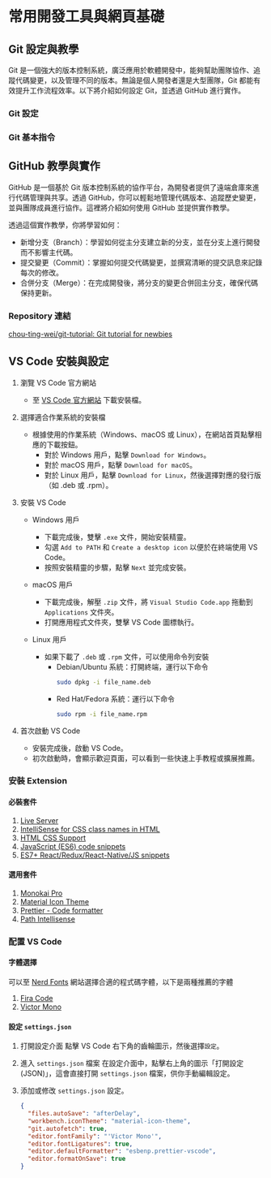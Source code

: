 # 常用開發工具與網頁基礎

## Git 設定與教學

Git 是一個強大的版本控制系統，廣泛應用於軟體開發中，能夠幫助團隊協作、追蹤代碼變更，以及管理不同的版本。無論是個人開發者還是大型團隊，Git 都能有效提升工作流程效率。以下將介紹如何設定 Git，並透過 GitHub 進行實作。

### Git 設定

### Git 基本指令

## GitHub 教學與實作

GitHub 是一個基於 Git 版本控制系統的協作平台，為開發者提供了遠端倉庫來進行代碼管理與共享。透過 GitHub，你可以輕鬆地管理代碼版本、追蹤歷史變更，並與團隊成員進行協作。這裡將介紹如何使用 GitHub 並提供實作教學。

透過這個實作教學，你將學習如何：

- 新增分支（Branch）：學習如何從主分支建立新的分支，並在分支上進行開發而不影響主代碼。
- 提交變更（Commit）：掌握如何提交代碼變更，並撰寫清晰的提交訊息來記錄每次的修改。
- 合併分支（Merge）：在完成開發後，將分支的變更合併回主分支，確保代碼保持更新。

### Repository 連結

[chou-ting-wei/git-tutorial: Git tutorial for newbies](https://github.com/chou-ting-wei/git-tutorial)

## VS Code 安裝與設定

1. 瀏覽 VS Code 官方網站

   - 至 [VS Code 官方網站](https://code.visualstudio.com/) 下載安裝檔。

2. 選擇適合作業系統的安裝檔

   - 根據使用的作業系統（Windows、macOS 或 Linux），在網站首頁點擊相應的下載按鈕。
     - 對於 Windows 用戶，點擊 `Download for Windows`。
     - 對於 macOS 用戶，點擊 `Download for macOS`。
     - 對於 Linux 用戶，點擊 `Download for Linux`，然後選擇對應的發行版（如 .deb 或 .rpm）。

3. 安裝 VS Code

   - Windows 用戶

     - 下載完成後，雙擊 `.exe` 文件，開始安裝精靈。
     - 勾選 `Add to PATH` 和 `Create a desktop icon` 以便於在終端使用 VS Code。
     - 按照安裝精靈的步驟，點擊 `Next` 並完成安裝。

   - macOS 用戶

     - 下載完成後，解壓 `.zip` 文件，將 `Visual Studio Code.app` 拖動到 `Applications` 文件夾。
     - 打開應用程式文件夾，雙擊 VS Code 圖標執行。

   - Linux 用戶
     - 如果下載了 `.deb` 或 `.rpm` 文件，可以使用命令列安裝
       - Debian/Ubuntu 系統：打開終端，運行以下命令
         ```bash
         sudo dpkg -i file_name.deb
         ```
       - Red Hat/Fedora 系統：運行以下命令
         ```bash
         sudo rpm -i file_name.rpm
         ```

4. 首次啟動 VS Code
   - 安裝完成後，啟動 VS Code。
   - 初次啟動時，會顯示歡迎頁面，可以看到一些快速上手教程或擴展推薦。

### 安裝 Extension

#### 必裝套件

1. [Live Server](https://marketplace.visualstudio.com/items?itemName=ritwickdey.LiveServer)
2. [IntelliSense for CSS class names in HTML](https://marketplace.visualstudio.com/items?itemName=Zignd.html-css-class-completion)
3. [HTML CSS Support](https://marketplace.visualstudio.com/items?itemName=ecmel.vscode-html-css)
4. [JavaScript (ES6) code snippets](https://marketplace.visualstudio.com/items?itemName=xabikos.JavaScriptSnippets)
5. [ES7+ React/Redux/React-Native/JS snippets](https://marketplace.visualstudio.com/items?itemName=dsznajder.es7-react-js-snippets)

#### 選用套件

1. [Monokai Pro](https://marketplace.visualstudio.com/items?itemName=monokai.theme-monokai-pro-vscode)
2. [Material Icon Theme](https://marketplace.visualstudio.com/items?itemName=PKief.material-icon-theme)
3. [Prettier - Code formatter](https://marketplace.visualstudio.com/items?itemName=esbenp.prettier-vscode)
4. [Path Intellisense](https://marketplace.visualstudio.com/items?itemName=christian-kohler.path-intellisense)

### 配置 VS Code

#### 字體選擇

可以至 [Nerd Fonts](https://www.nerdfonts.com/font-downloads) 網站選擇合適的程式碼字體，以下是兩種推薦的字體

1. [Fira Code](https://github.com/tonsky/FiraCode)
2. [Victor Mono](https://rubjo.github.io/victor-mono/)

#### 設定 `settings.json`

1. 打開設定介面
   點擊 VS Code 右下角的齒輪圖示，然後選擇`設定`。

2. 進入 `settings.json` 檔案
   在設定介面中，點擊右上角的圖示「打開設定 (JSON)」，這會直接打開 `settings.json` 檔案，供你手動編輯設定。

3. 添加或修改 `settings.json` 設定。
   ```json
   {
     "files.autoSave": "afterDelay",
     "workbench.iconTheme": "material-icon-theme",
     "git.autofetch": true,
     "editor.fontFamily": "'Victor Mono'",
     "editor.fontLigatures": true,
     "editor.defaultFormatter": "esbenp.prettier-vscode",
     "editor.formatOnSave": true
   }
   ```
